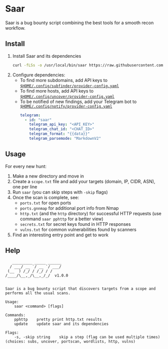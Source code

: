 # Saar

Saar is a bug bounty script combining the best tools for a smooth recon workflow.

## Install

1. Install Saar and its dependencies
   ```sh
   curl -fLSs -o /usr/local/bin/saar https://raw.githubusercontent.com/xthezealot/saar/main/saar.sh && saar update
   ```
2. Configure dependencies:
   - To find more subdomains, add API keys to [`$HOME/.config/subfinder/provider-config.yaml`](https://github.com/projectdiscovery/subfinder#post-installation-instructions)
   - To find more hosts, add API keys to [`$HOME/.config/uncover/provider-config.yaml`](https://github.com/projectdiscovery/uncover#provider-configuration)
   - To be notified of new findings, add your Telegram bot to [`$HOME/.config/notify/provider-config.yaml`](https://github.com/projectdiscovery/notify#provider-config)
     ```yml
     telegram:
       - id: "saar"
         telegram_api_key: "<API_KEY>"
         telegram_chat_id: "<CHAT_ID>"
         telegram_format: "{{data}}"
         telegram_parsemode: "MarkdownV2"
     ```

## Usage

For every new hunt:

1. Make a new directory and move in
2. Create a `scope.txt` file and add your targets (domain, IP, CIDR, ASN), one per line
3. Run `saar` (you can skip steps with `-skip` flags)
4. Once the scan is complete, see:
   - `ports.txt` for open ports
   - `ports.gnnmap` for additional port info from Nmap
   - `http.txt` (and the `http` directory) for successful HTTP requests (use command `saar pphttp` for a better view)
   - `secrets.txt` for secret keys found in HTTP responses
   - `vulns.txt` for common vulnerabilities found by scanners
5. Find an interesting entry point and get to work

## Help

```
   _________ _____ ______
  / ___/ __ `/ __ `/ ___/
 (__  ) /_/ / /_/ / /
/____/\__,_/\__,_/_/  v1.0.0


Saar is a bug bounty script that discovers targets from a scope and performs all the usual scans.

Usage:
    saar <command> [flags]

Commands:
    pphttp    pretty print http.txt results
    update    update saar and its dependencies

Flags:
    -s, -skip string    skip a step (flag can be used multiple times) (choices: subs, uncover, portscan, wordlists, http, vulns)
```
